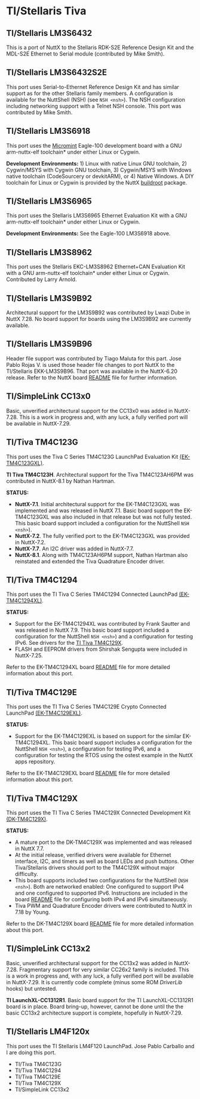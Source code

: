# TI/Stellaris Tiva

## TI/Stellaris LM3S6432

This is a port of NuttX to the Stellaris RDK-S2E Reference Design Kit
and the MDL-S2E Ethernet to Serial module (contributed by Mike Smith).

## TI/Stellaris LM3S6432S2E

This port uses Serial-to-Ethernet Reference Design Kit and has similar
support as for the other Stellaris family members. A configuration is
available for the NuttShell (NSH) (see `NSH <nsh>`). The NSH
configuration including networking support with a Telnet NSH console.
This port was contributed by Mike Smith.

## TI/Stellaris LM3S6918

This port uses the [Micromint](http://www.micromint.com/) Eagle-100
development board with a GNU arm-nuttx-elf toolchain\* under either
Linux or Cygwin.

**Development Environments:** 1) Linux with native Linux GNU toolchain,
2) Cygwin/MSYS with Cygwin GNU toolchain, 3) Cygwin/MSYS with Windows
native toolchain (CodeSourcery or devkitARM), or 4) Native Windows. A
DIY toolchain for Linux or Cygwin is provided by the NuttX
[buildroot](https://bitbucket.org/nuttx/buildroot/downloads/) package.

## TI/Stellaris LM3S6965

This port uses the Stellaris LM3S6965 Ethernet Evaluation Kit with a GNU
arm-nuttx-elf toolchain\* under either Linux or Cygwin.

**Development Environments:** See the Eagle-100 LM3S6918 above.

## TI/Stellaris LM3S8962

This port uses the Stellaris EKC-LM3S8962 Ethernet+CAN Evaluation Kit
with a GNU arm-nuttx-elf toolchain\* under either Linux or Cygwin.
Contributed by Larry Arnold.

## TI/Stellaris LM3S9B92

Architectural support for the LM3S9B92 was contributed by Lwazi Dube in
NuttX 7.28. No board support for boards using the LM3S9B92 are currently
available.

## TI/Stellaris LM3S9B96

Header file support was contributed by Tiago Maluta for this part. Jose
Pablo Rojas V. is used those header file changes to port NuttX to the
TI/Stellaris EKK-LM3S9B96. That port was available in the NuttX-6.20
release. Refer to the NuttX board
[README](https://github.com/apache/nuttx/blob/master/Documentation/platforms/arm/tiva/boards/ekk-lm3s9b96/README.txt)
file for further information.

## TI/SimpleLink CC13x0

Basic, unverified architectural support for the CC13x0 was added in
NuttX-7.28. This is a work in progress and, with any luck, a fully
verified port will be available in NuttX-7.29.

## TI/Tiva TM4C123G

This port uses the Tiva C Series TM4C123G LaunchPad Evaluation Kit
[(EK-TM4C123GXL)](http://www.ti.com/tool/ek-tm4c123gxl).

**TI Tiva TM4C123H**. Architectural support for the Tiva TM4C123AH6PM
was contributed in NuttX-8.1 by Nathan Hartman.

**STATUS:**

  - **NuttX-7.1**. Initial architectural support for the EK-TM4C123GXL
    was implemented and was released in NuttX 7.1. Basic board support
    the EK-TM4C123GXL was also included in that release but was not
    fully tested. This basic board support included a configuration for
    the NuttShell `NSH <nsh>`).
  - **NuttX-7.2**. The fully verified port to the EK-TM4C123GXL was
    provided in NuttX-7.2.
  - **NuttX-7.7**. An I2C driver was added in NuttX-7.7.
  - **NuttX-8.1**. Along with TM4C123AH6PM support, Nathan Hartman also
    reinstated and extended the Tiva Quadrature Encoder driver.

## TI/Tiva TM4C1294

This port uses the TI Tiva C Series TM4C1294 Connected LaunchPad
[(EK-TM4C1294XL)](http://www.ti.com/tool/ek-tm4c1294xl).

**STATUS:**

  - Support for the EK-TM4C1294XL was contributed by Frank Sautter and
    was released in NuttX 7.9. This basic board support included a
    configuration for the NuttShell `NSH <nsh>`) and a configuration for
    testing IPv6. See drivers for the [TI Tiva TM4C129X](#titm4c129x).
  - FLASH and EEPROM drivers from Shirshak Sengupta were included in
    NuttX-7.25.

Refer to the EK-TM4C1294XL board
[README](https://github.com/apache/nuttx/blob/master/Documentation/platforms/arm/tiva/boards/tm4c1294-launchpad/README.txt)
file for more detailed information about this port.

## TI/Tiva TM4C129E

This port uses the TI Tiva C Series TM4C129E Crypto Connected LaunchPad
[(EK-TM4C129EXL)](https://www.ti.com/tool/EK-TM4C129EXL).

**STATUS:**

  - Support for the EK-TM4C129EXL is based on support for the similar
    EK-TM4C1294XL. This basic board support includes a configuration for
    the NuttShell `NSH <nsh>`), a configuration for testing IPv6, and a
    configuration for testing the RTOS using the ostest example in the
    NuttX apps repository.

Refer to the EK-TM4C129EXL board
[README](https://github.com/apache/nuttx/blob/master/Documentation/platforms/arm/tiva/boards/tm4c129e-launchpad/README.txt)
file for more detailed information about this port.

## TI/Tiva TM4C129X

This port uses the TI Tiva C Series TM4C129X Connected Development Kit
[(DK-TM4C129X)](http://www.ti.com/tool/dk-tm4c129x).

**STATUS:**

  - A mature port to the DK-TM4C129X was implemented and was released in
    NuttX 7.7.
  - At the initial release, verified drivers were available for Ethernet
    interface, I2C, and timers as well as board LEDs and push buttons.
    Other Tiva/Stellaris drivers should port to the TM4C129X without
    major difficulty.
  - This board supports included two configurations for the NuttShell
    (`NSH <nsh>`). Both are networked enabled: One configured to support
    IPv4 and one configured to supported IPv6. Instructions are included
    in the board
    [README](https://github.com/apache/nuttx/blob/master/Documentation/platforms/arm/tiva/boards/dk-tm4c129x/README.txt)
    file for configuring both IPv4 and IPv6 simultaneously.
  - Tiva PWM and Quadrature Encoder drivers were contributed to NuttX in
    7.18 by Young.

Refer to the DK-TM4C129X board
[README](https://github.com/apache/nuttx/blob/master/Documentation/platforms/arm/tiva/boards/dk-tm4c129x/README.txt)
file for more detailed information about this port.

## TI/SimpleLink CC13x2

Basic, unverified architectural support for the CC13x2 was added in
NuttX-7.28. Fragmentary support for very similar CC26x2 family is
included. This is a work in progress and, with any luck, a fully
verified port will be available in NuttX-7.29. It is currently code
complete (minus some ROM *DriverLib* hooks) but untested.

**TI LaunchXL-CC1312R1**. Basic board support for the TI
LaunchXL-CC1312R1 board is in place. Board bring-up, however, cannot be
done until the the basic CC13x2 architecture support is complete,
hopefully in NuttX-7.29.

## TI/Stellaris LM4F120x

This port uses the TI Stellaris LM4F120 LaunchPad. Jose Pablo Carballo
and I are doing this port.

  - TI/Tiva TM4C123G
  - TI/Tiva TM4C1294
  - TI/Tiva TM4C129E
  - TI/Tiva TM4C129X
  - TI/SimpleLink CC13x2
